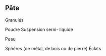 ## Pâte


Granulés

Poudre
Suspension serni-
liquide

Peau

Sphères (de métal,
de bois ou de pierre)
Éclats
